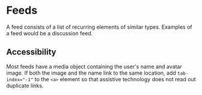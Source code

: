 # Feeds

A feed consists of a list of recurring elements of similar types. Examples of a feed would be a discussion feed.

## Accessibility

Most feeds have a media object containing the user's name and avatar image.
If both the image and the name link to the same location, add `tab-index="-1"`
to the `<a>` element so that assistive technology does not read out
duplicate links.
